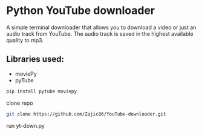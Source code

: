 # Python YouTube downloader
A simple terminal downloader that allows you to download a video or just an audio track from YouTube. The audio track is saved in the highest available quality to mp3.

## Libraries used:
- moviePy
- pyTube

```bash
pip install pytube moviepy
```

clone repo
```bash
git clone https://github.com/Zajic86/YouTube-downloader.git
```

run yt-down.py
